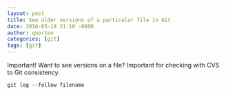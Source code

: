 ```yaml
---
layout: post
title: See older versions of a particular file in Git
date: 2016-03-18 21:10 -0600
author: quorten
categories: [git]
tags: [git]
---
```


Important!  Want to see versions on a file?  Important for checking
with CVS to Git consistency.

    git log --follow filename
